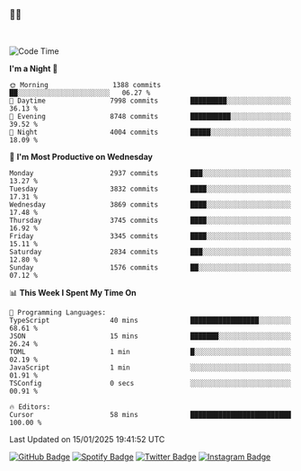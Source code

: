 ### 🤙🍺

<!-- <a href="https://github-readme-stats.vercel.app/api?username=hzak2xx&count_private=true&show_icons=true&theme=dracula">
  <img align="center" src="https://github-readme-stats.vercel.app/api?username=hzak2xx&count_private=true&show_icons=true&theme=dracula" />
</a>
</br> -->
</br>

<!--START_SECTION:waka-->
![Code Time](http://img.shields.io/badge/Code%20Time-3%2C679%20hrs%207%20mins-blue)

**I'm a Night 🦉** 

```text
🌞 Morning                1388 commits        ██░░░░░░░░░░░░░░░░░░░░░░░   06.27 % 
🌆 Daytime                7998 commits        █████████░░░░░░░░░░░░░░░░   36.13 % 
🌃 Evening                8748 commits        ██████████░░░░░░░░░░░░░░░   39.52 % 
🌙 Night                  4004 commits        █████░░░░░░░░░░░░░░░░░░░░   18.09 % 
```
📅 **I'm Most Productive on Wednesday** 

```text
Monday                   2937 commits        ███░░░░░░░░░░░░░░░░░░░░░░   13.27 % 
Tuesday                  3832 commits        ████░░░░░░░░░░░░░░░░░░░░░   17.31 % 
Wednesday                3869 commits        ████░░░░░░░░░░░░░░░░░░░░░   17.48 % 
Thursday                 3745 commits        ████░░░░░░░░░░░░░░░░░░░░░   16.92 % 
Friday                   3345 commits        ████░░░░░░░░░░░░░░░░░░░░░   15.11 % 
Saturday                 2834 commits        ███░░░░░░░░░░░░░░░░░░░░░░   12.80 % 
Sunday                   1576 commits        ██░░░░░░░░░░░░░░░░░░░░░░░   07.12 % 
```


📊 **This Week I Spent My Time On** 

```text
💬 Programming Languages: 
TypeScript               40 mins             █████████████████░░░░░░░░   68.61 % 
JSON                     15 mins             ███████░░░░░░░░░░░░░░░░░░   26.24 % 
TOML                     1 min               █░░░░░░░░░░░░░░░░░░░░░░░░   02.19 % 
JavaScript               1 min               ░░░░░░░░░░░░░░░░░░░░░░░░░   01.91 % 
TSConfig                 0 secs              ░░░░░░░░░░░░░░░░░░░░░░░░░   00.91 % 

🔥 Editors: 
Cursor                   58 mins             █████████████████████████   100.00 % 
```


 Last Updated on 15/01/2025 19:41:52 UTC
<!--END_SECTION:waka-->

[![GitHub Badge](https://img.shields.io/badge/GitHub-100000?style=for-the-badge&logo=github&logoColor=white)](https://github.com/hzak2xx)
[![Spotify Badge](https://img.shields.io/badge/Spotify-1ED760?&style=for-the-badge&logo=spotify&logoColor=white)](https://open.spotify.com/user/uf90s6sbbh75a1mt44clkhkvf)
[![Twitter Badge](https://img.shields.io/badge/Twitter-1DA1F2?style=for-the-badge&logo=twitter&logoColor=white)](https://twitter.com/hzak2xx)
[![Instagram Badge](https://img.shields.io/badge/Instagram-E4405F?style=for-the-badge&logo=instagram&logoColor=white)](https://www.instagram.com/hzak2xx/)
